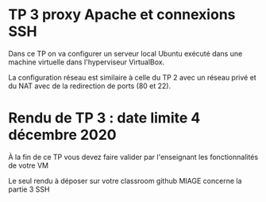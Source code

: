# TP 3 proxy Apache et connexions SSH

Dans ce TP on va configurer un serveur local Ubuntu exécuté dans une machine virtuelle dans l'hyperviseur VirtualBox.

La configuration réseau est similaire à celle du TP 2 avec un réseau privé et du NAT avec de la redirection de ports (80 et 22).

# Rendu de TP 3 : date limite 4 décembre 2020

À la fin de ce TP vous devez faire valider par l'enseignant les fonctionnalités de votre VM

Le seul rendu à déposer sur votre classroom github MIAGE concerne la partie 3 SSH
